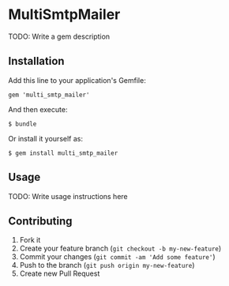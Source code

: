# MultiSmtpMailer

TODO: Write a gem description

## Installation

Add this line to your application's Gemfile:

    gem 'multi_smtp_mailer'

And then execute:

    $ bundle

Or install it yourself as:

    $ gem install multi_smtp_mailer

## Usage

TODO: Write usage instructions here

## Contributing

1. Fork it
2. Create your feature branch (`git checkout -b my-new-feature`)
3. Commit your changes (`git commit -am 'Add some feature'`)
4. Push to the branch (`git push origin my-new-feature`)
5. Create new Pull Request

